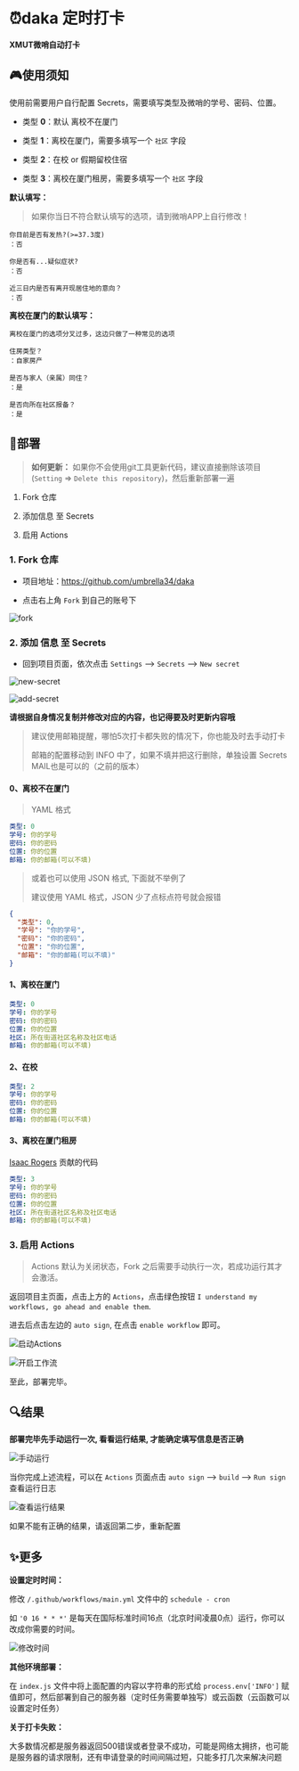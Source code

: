 # ⏰daka 定时打卡

**XMUT微哨自动打卡**

## 🎮使用须知

使用前需要用户自行配置 Secrets，需要填写类型及微哨的学号、密码、位置。

*   类型 **0**：默认 离校不在厦门

*   类型 **1**：离校在厦门，需要多填写一个 `社区` 字段

*   类型 **2**：在校 or 假期留校住宿

*   类型 **3**：离校在厦门租房，需要多填写一个 `社区` 字段

**默认填写：**

> 如果你当日不符合默认填写的选项，请到微哨APP上自行修改！

    你目前是否有发热?(>=37.3度)
    ：否

    你是否有...疑似症状?
    ：否

    近三日内是否有离开现居住地的意向？
    ：否

**离校在厦门的默认填写：**

    离校在厦门的选项分叉过多，这边只做了一种常见的选项

    住房类型？
    ：自家房产

    是否与家人（亲属）同住？
    ：是

    是否向所在社区报备？
    ：是

## 📐部署

> **如何更新：** 如果你不会使用git工具更新代码，建议直接删除该项目(`Setting` => `Delete this repository`)，然后重新部署一遍

1.  Fork 仓库

2.  添加信息 至 Secrets

3.  启用 Actions

### 1. Fork 仓库

*   项目地址：<https://github.com/umbrella34/daka>

*   点击右上角 `Fork` 到自己的账号下

![fork](README.assets/qpXowZmIWeEUyrJ.png)

### 2. 添加 信息 至 Secrets

*   回到项目页面，依次点击 `Settings` --> `Secrets` --> `New secret`

![new-secret](README.assets/sxTuBFtRvzSgUaA.png)

![add-secret](README.assets/image-20220117010404506.png)

**请根据自身情况复制并修改对应的内容，也记得要及时更新内容哦**

> 建议使用邮箱提醒，哪怕5次打卡都失败的情况下，你也能及时去手动打卡
>
> 邮箱的配置移动到 INFO 中了，如果不填并把这行删除，单独设置 Secrets MAIL也是可以的（之前的版本）

#### 0、离校不在厦门

> YAML 格式

```yaml
类型: 0
学号: 你的学号
密码: 你的密码
位置: 你的位置
邮箱: 你的邮箱(可以不填)
```

> 或着也可以使用 JSON 格式, 下面就不举例了
>
> 建议使用 YAML 格式，JSON 少了点标点符号就会报错

```json
{
  "类型": 0,
  "学号": "你的学号",
  "密码": "你的密码",
  "位置": "你的位置",
  "邮箱": "你的邮箱(可以不填)"
}
```

#### 1、离校在厦门

```yaml
类型: 0
学号: 你的学号
密码: 你的密码
位置: 你的位置
社区: 所在街道社区名称及社区电话
邮箱: 你的邮箱(可以不填)
```

#### 2、在校

```yaml
类型: 2
学号: 你的学号
密码: 你的密码
位置: 你的位置
邮箱: 你的邮箱(可以不填)
```

#### 3、离校在厦门租房

[Isaac Rogers](https://github.com/yzalogR) 贡献的代码

```yaml
类型: 3
学号: 你的学号
密码: 你的密码
位置: 你的位置
社区: 所在街道社区名称及社区电话
邮箱: 你的邮箱(可以不填)
```

### 3. 启用 Actions

> Actions 默认为关闭状态，Fork 之后需要手动执行一次，若成功运行其才会激活。

返回项目主页面，点击上方的 `Actions`，点击绿色按钮 `I understand my workflows, go ahead and enable them`.

进去后点击左边的 `auto sign`, 在点击 `enable workflow` 即可。

![启动Actions](README.assets/image-20210125195239213.png)

![开启工作流](README.assets/image-20210125210230591.png)

至此，部署完毕。

## 🔍结果

**部署完毕先手动运行一次, 看看运行结果, 才能确定填写信息是否正确**

![手动运行](README.assets/image-20210125215418205.png)

当你完成上述流程，可以在 `Actions` 页面点击 `auto sign` --> `build` --> `Run sign` 查看运行日志

![查看运行结果](README.assets/image-20220117020400875.png)

如果不能有正确的结果，请返回第二步，重新配置

## ✨更多

**设置定时时间：**

修改 `/.github/workflows/main.yml` 文件中的 `schedule - cron`

如 `'0 16 * * *'` 是每天在国际标准时间16点（北京时间凌晨0点）运行，你可以改成你需要的时间。

![修改时间](README.assets/image-20220117021619548.png)

**其他环境部署：**

在 `index.js` 文件中将上面配置的内容以字符串的形式给 `process.env['INFO']` 赋值即可，然后部署到自己的服务器（定时任务需要单独写）或云函数（云函数可以设置定时任务）

**关于打卡失败：**

大多数情况都是服务器返回500错误或者登录不成功，可能是网络太拥挤，也可能是服务器的请求限制，还有申请登录的时间间隔过短，只能多打几次来解决问题
